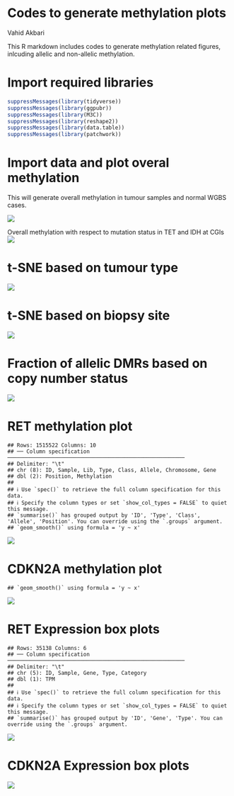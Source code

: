 Codes to generate methylation plots
================
Vahid Akbari

This R markdown includes codes to generate methylation related figures,
inlcuding allelic and non-allelic methylation.

# Import required libraries

``` r
suppressMessages(library(tidyverse))
suppressMessages(library(ggpubr))
suppressMessages(library(M3C))
suppressMessages(library(reshape2))
suppressMessages(library(data.table))
suppressMessages(library(patchwork))
```

# Import data and plot overal methylation

This will generate overall methylation in tumour samples and normal WGBS
cases.

![](Methylation_Figures_GitHub_files/figure-gfm/Overall_Methylation-1.png)<!-- -->

Overall methylation with respect to mutation status in TET and IDH at
CGIs
![](Methylation_Figures_GitHub_files/figure-gfm/TET_IDH_Mutation_Methylation_CGIs-1.png)<!-- -->

# t-SNE based on tumour type

![](Methylation_Figures_GitHub_files/figure-gfm/tSNE_Tumour_Types-1.png)<!-- -->

# t-SNE based on biopsy site

![](Methylation_Figures_GitHub_files/figure-gfm/tSNE_Biopsy_Sites-1.png)<!-- -->

# Fraction of allelic DMRs based on copy number status

![](Methylation_Figures_GitHub_files/figure-gfm/aDMRs_Count_Genomic_Regions-1.png)<!-- -->

# RET methylation plot

    ## Rows: 1515522 Columns: 10
    ## ── Column specification ────────────────────────────────────────────────────────
    ## Delimiter: "\t"
    ## chr (8): ID, Sample, Lib, Type, Class, Allele, Chromosome, Gene
    ## dbl (2): Position, Methylation
    ## 
    ## ℹ Use `spec()` to retrieve the full column specification for this data.
    ## ℹ Specify the column types or set `show_col_types = FALSE` to quiet this message.
    ## `summarise()` has grouped output by 'ID', 'Type', 'Class', 'Allele', 'Position'. You can override using the `.groups` argument.
    ## `geom_smooth()` using formula = 'y ~ x'

![](Methylation_Figures_GitHub_files/figure-gfm/RET_Methylation-1.png)<!-- -->

# CDKN2A methylation plot

    ## `geom_smooth()` using formula = 'y ~ x'

![](Methylation_Figures_GitHub_files/figure-gfm/CDKN2A_Methylation-1.png)<!-- -->

# RET Expression box plots

    ## Rows: 35138 Columns: 6
    ## ── Column specification ────────────────────────────────────────────────────────
    ## Delimiter: "\t"
    ## chr (5): ID, Sample, Gene, Type, Category
    ## dbl (1): TPM
    ## 
    ## ℹ Use `spec()` to retrieve the full column specification for this data.
    ## ℹ Specify the column types or set `show_col_types = FALSE` to quiet this message.
    ## `summarise()` has grouped output by 'ID', 'Gene', 'Type'. You can override using the `.groups` argument.

![](Methylation_Figures_GitHub_files/figure-gfm/RET_Expression-1.png)<!-- -->

# CDKN2A Expression box plots

![](Methylation_Figures_GitHub_files/figure-gfm/CDKN2A_Expression-1.png)<!-- -->
